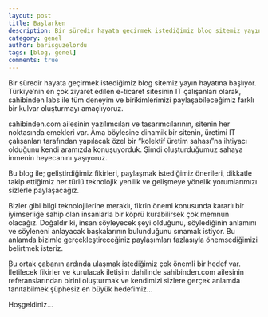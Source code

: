 ```yaml
---
layout: post
title: Başlarken
description: Bir süredir hayata geçirmek istediğimiz blog sitemiz yayın hayatına başlıyor.
category: genel
author: barisguzelordu
tags: [blog, genel]
comments: true
---
```


Bir süredir hayata geçirmek istediğimiz blog sitemiz yayın hayatına başlıyor. Türkiye’nin en çok ziyaret edilen e-ticaret sitesinin IT çalışanları olarak, sahibinden labs ile tüm deneyim ve birikimlerimizi paylaşabileceğimiz farklı bir kulvar oluşturmayı amaçlıyoruz.

sahibinden.com ailesinin yazılımcıları ve tasarımcılarının, sitenin her noktasında emekleri var. Ama böylesine dinamik bir sitenin, üretimi IT çalışanları tarafından yapılacak özel bir “kolektif üretim sahası”na ihtiyacı olduğunu kendi aramızda konuşuyorduk. Şimdi oluşturduğumuz sahaya inmenin heyecanını yaşıyoruz.

Bu blog ile; geliştirdiğimiz fikirleri, paylaşmak istediğimiz önerileri, dikkatle takip ettiğimiz her türlü teknolojik yenilik ve gelişmeye yönelik yorumlarımızı sizlerle paylaşacağız.

Bizler gibi bilgi teknolojilerine meraklı, fikrin önemi konusunda kararlı bir iyimserliğe sahip olan insanlarla bir köprü kurabilirsek çok memnun olacağız. Doğaldır ki, insan söyleyecek şeyi olduğunu, söylediğinin anlamını ve söyleneni anlayacak başkalarının bulunduğunu sınamak istiyor. Bu anlamda bizimle gerçekleştireceğiniz paylaşımları fazlasıyla önemsediğimizi belirtmek isteriz.

Bu ortak çabanın ardında ulaşmak istediğimiz çok önemli bir hedef var. İletilecek fikirler ve kurulacak iletişim dahilinde sahibinden.com ailesinin referanslarından birini oluşturmak ve kendimizi sizlere gerçek anlamda tanıtabilmek şüphesiz en büyük hedefimiz…

Hoşgeldiniz...
